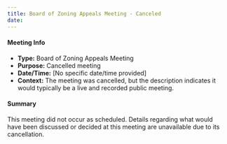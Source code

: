 ```yaml
---
title: Board of Zoning Appeals Meeting - Canceled
date: 
---
```

#### Meeting Info
* **Type:** Board of Zoning Appeals Meeting
* **Purpose:** Cancelled meeting
* **Date/Time:** [No specific date/time provided]
* **Context:** The meeting was cancelled, but the description indicates it would typically be a live and recorded public meeting.

#### Summary
This meeting did not occur as scheduled. Details regarding what would have been discussed or decided at this meeting are unavailable due to its cancellation.

